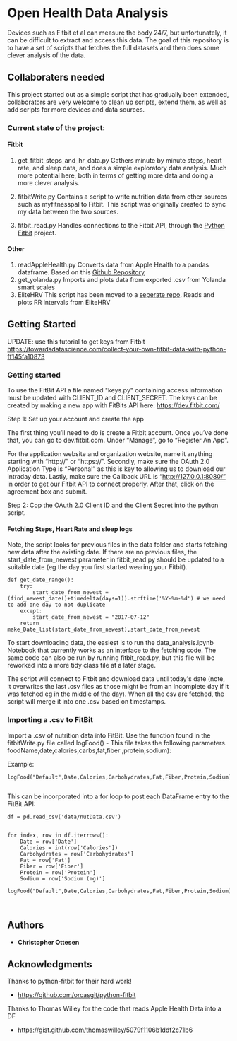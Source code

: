 # Open Health Data Analysis 
 
Devices such as Fitbit et al can measure the body 24/7, but unfortunately, it can be difficult to extract and access this data. The goal of this repository is to have a set of scripts that fetches the full datasets and then does some clever analysis of the data. 

## Collaboraters needed
This project started out as a simple script that has gradually been extended, collaborators are very welcome to clean up scripts, extend them, as well as add scripts for more devices and data sources. 

### Current state of the project: 
#### Fitbit
1. get_fitbit_steps_and_hr_data.py 
Gathers minute by minute steps, heart rate, and sleep data, and does a simple exploratory data analysis. 
Much more potential here, both in terms of getting more data and doing a more clever analysis. 

2. fitbitWrite.py
Contains a script to write nutrition data from other sources such as myfitnesspal to Fitbit. This script was originally created to sync my data between the two sources. 

3. fitbit_read.py
Handles connections to the Fitbit API, through the [Python Fitbit](https://github.com/orcasgit/python-fitbit) project.

#### Other
1. readAppleHealth.py
Converts data from Apple Health to a pandas dataframe. Based on this [Github Repository](https://gist.github.com/thomaswilley/5079f1106b1ddf2c71b6)
2. get_yolanda.py
Imports and plots data from exported .csv from Yolanda smart scales
3. EliteHRV
This script has been moved to a [seperate repo](https://github.com/chriotte/EliteHRV_to_dataframe). 
Reads and plots RR intervals from EliteHRV


## Getting Started

UPDATE: use this tutorial to get keys from Fitbit https://towardsdatascience.com/collect-your-own-fitbit-data-with-python-ff145fa10873


### Getting started
To use the FitBit API a file named "keys.py" containing access information must be updated with CLIENT_ID and CLIENT_SECRET.
The keys can be created by making a new app with FitBits API here: https://dev.fitbit.com/ 

Step 1: Set up your account and create the app

The first thing you’ll need to do is create a Fitbit account. Once you’ve done that, you can go to dev.fitbit.com. Under “Manage”, go to “Register An App”.

For the application website and organization website, name it anything starting with “http://” or “https://”. Secondly, make sure the OAuth 2.0 Application Type is “Personal” as this is key to allowing us to download our intraday data. Lastly, make sure the Callback URL is “http://127.0.0.1:8080/” in order to get our Fitbit API to connect properly. After that, click on the agreement box and submit.

Step 2:
Cop the OAuth 2.0 Client ID and the Client Secret into the python script.

#### Fetching Steps, Heart Rate and sleep logs
Note, the script looks for previous files in the data folder and starts fetching new data after the existing date.
If there are no previous files, the start_date_from_newest parameter in fitbit_read.py should be updated to a suitable date (eg the day you first started wearing your Fitbit). 

```
def get_date_range():
    try:
        start_date_from_newest = (find_newest_date()+timedelta(days=1)).strftime('%Y-%m-%d') # we need to add one day to not duplicate
    except:
        start_date_from_newest = "2017-07-12"
    return make_Date_list(start_date_from_newest),start_date_from_newest
```

To start downloading data, the easiest is to run the data_analysis.ipynb Notebook that currently works as an interface to the fetching code. The same code can also be run by running fitbit_read.py, but this file will be reworked into a more tidy class file at a later stage. 

The script will connect to Fitbit and download data until today's date (note, it overwrites the last .csv files as those might be from an incomplete day if it was fetched eg in the middle of the day).
When all the csv are fetched, the script will merge it into one .csv based on timestamps.

### Importing a .csv to FitBit

Import a .csv of nutrition data into FitBit.
Use the function found in the fitbitWrite.py file called logFood() - This file takes the following parameters.
foodName,date,calories,carbs,fat,fiber ,protein,sodium):

Example:
```
logFood("Default",Date,Calories,Carbohydrates,Fat,Fiber,Protein,Sodium)```


```
This can be incorporated into a for loop to post each DataFrame entry to the FitBit API:

```
df = pd.read_csv('data/nutData.csv')


for index, row in df.iterrows():
    Date = row['Date']
    Calories = int(row['Calories'])
    Carbohydrates = row['Carbohydrates']
    Fat = row['Fat']
    Fiber = row['Fiber']
    Protein = row['Protein']
    Sodium = row['Sodium (mg)']
    logFood("Default",Date,Calories,Carbohydrates,Fat,Fiber,Protein,Sodium)
    
    
```


## Authors

* **Christopher Ottesen** 


## Acknowledgments
Thanks to python-fitbit for their hard work!
* https://github.com/orcasgit/python-fitbit

Thanks to Thomas Willey for the code that reads Apple Health Data into a DF
* https://gist.github.com/thomaswilley/5079f1106b1ddf2c71b6